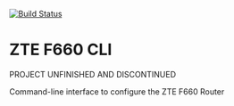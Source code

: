 [![Build Status](https://travis-ci.com/hmlendea/zte-f660-cli.svg?branch=master)](https://travis-ci.com/hmlendea/zte-f660-cli)

# ZTE F660 CLI

PROJECT UNFINISHED AND DISCONTINUED

Command-line interface to configure the ZTE F660 Router
